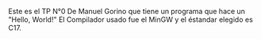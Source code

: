 Este es el TP N°0 De Manuel Gorino que tiene un programa que hace un "Hello, World!"
El Compilador usado fue el MinGW y el éstandar elegido es C17.
